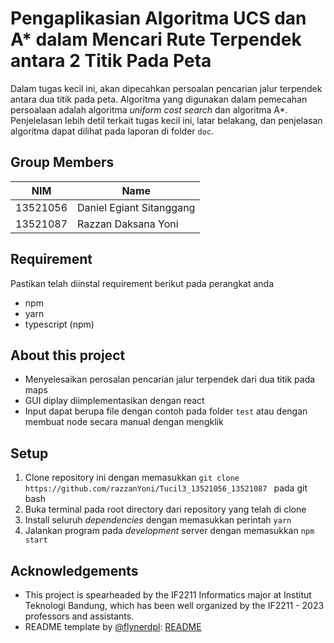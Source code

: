 # Pengaplikasian Algoritma UCS dan A* dalam Mencari Rute Terpendek antara 2 Titik Pada Peta

Dalam tugas kecil ini, akan dipecahkan persoalan pencarian jalur terpendek antara dua titik pada peta. Algoritma yang digunakan dalam pemecahan persoalaan adalah algoritma *uniform cost search* dan algoritma A*. Penjelelasan lebih detil terkait tugas kecil ini, latar belakang, dan penjelasan algoritma dapat dilihat pada laporan di folder `doc`. 

## Group Members

| NIM      | Name                     |
| -------- | ------------------------ |
| 13521056 | Daniel Egiant Sitanggang |
| 13521087 | Razzan Daksana Yoni      |

## Requirement
Pastikan telah diinstal requirement berikut pada perangkat anda
- npm
- yarn 
- typescript (npm)

## About this project

- Menyelesaikan perosalan pencarian jalur terpendek dari dua titik pada maps
- GUI diplay diimplementasikan dengan react
- Input dapat berupa file dengan contoh pada folder `test` atau dengan membuat node secara manual dengan mengklik 

## Setup

1. Clone repository ini dengan memasukkan 
   ```git clone https://github.com/razzanYoni/Tucil3_13521056_13521087 ```  pada git bash
2. Buka terminal pada root directory dari repository yang telah di clone
3. Install seluruh *dependencies* dengan memasukkan perintah ```yarn```
4. Jalankan program pada *development* server dengan memasukkan ```npm start```

## Acknowledgements

- This project is spearheaded by the IF2211 Informatics major at Institut Teknologi Bandung, which has been well organized by the IF2211 - 2023 professors and assistants.
- README template by [@flynerdpl](https://www.flynerd.pl/): [README](https://github.com/ritaly/README-cheatsheet)
